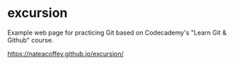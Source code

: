 # excursion

Example web page for practicing Git based on Codecademy's "Learn Git & Github" course.

https://nateacoffey.github.io/excursion/
